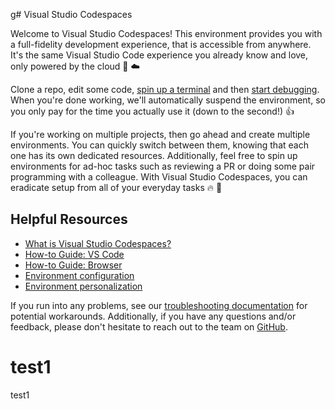 g# Visual Studio Codespaces

Welcome to Visual Studio Codespaces! This environment provides you with a full-fidelity development experience, that is accessible from anywhere. It's the same Visual Studio Code experience you already know and love, only powered by the cloud 💙 ☁️

Clone a repo, edit some code, [spin up a terminal](https://docs.microsoft.com/en-us/visualstudio/online/how-to/vscode#using-the-integrated-terminal) and then [start debugging](https://docs.microsoft.com/en-us/visualstudio/online/how-to/vscode#port-forwarding). When you're done working, we'll automatically suspend the environment, so you only pay for the time you actually use it (down to the second!) 👍

If you're working on multiple projects, then go ahead and create multiple environments. You can quickly switch between them, knowing that each one has its own dedicated resources. Additionally, feel free to spin up environments for ad-hoc tasks such as reviewing a PR or doing some pair programming with a colleague. With Visual Studio Codespaces, you can eradicate setup from all of your everyday tasks 🔥 🙌

## Helpful Resources

* [What is Visual Studio Codespaces?](https://docs.microsoft.com/en-us/visualstudio/online/overview/what-is-vsonline)
* [How-to Guide: VS Code](https://docs.microsoft.com/en-us/visualstudio/online/how-to/vscode#install)
* [How-to Guide: Browser](https://docs.microsoft.com/en-us/visualstudio/online/how-to/browser#create-an-environment)
* [Environment configuration](https://docs.microsoft.com/en-us/visualstudio/online/reference/configuring)
* [Environment personalization](https://docs.microsoft.com/en-us/visualstudio/online/reference/personalizing)

If you run into any problems, see our [troubleshooting documentation](https://docs.microsoft.com/en-us/visualstudio/online/resources/troubleshooting) for potential workarounds. Additionally, if you have any questions and/or feedback, please don't hesitate to reach out to the team on [GitHub](https://github.com/MicrosoftDocs/vscodespaces).

# test1
test1
